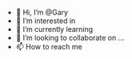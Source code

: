 - 👋 Hi, I’m @Gary
- 👀 I’m interested in 
- 🌱 I’m currently learning 
- 💞️ I’m looking to collaborate on ...
- 📫 How to reach me 

<!---
FinestKern/FinestKern is a ✨ special ✨ repository because its `README.md` (this file) appears on your GitHub profile.
You can click the Preview link to take a look at your changes.
--->
